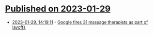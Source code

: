 # [Published on 2023-01-29](index.md)

* [2023-01-29, 14:19:11](https://news.ycombinator.com/item?id=34568313) - [Google fires 31 massage therapists as part of layoffs](https://nypost.com/2023/01/26/google-fires-31-massage-therapists-as-part-of-layoffs/)
